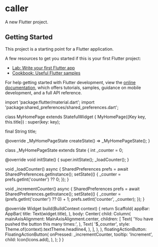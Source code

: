 # caller

A new Flutter project.

## Getting Started

This project is a starting point for a Flutter application.

A few resources to get you started if this is your first Flutter project:

- [Lab: Write your first Flutter app](https://docs.flutter.dev/get-started/codelab)
- [Cookbook: Useful Flutter samples](https://docs.flutter.dev/cookbook)

For help getting started with Flutter development, view the
[online documentation](https://docs.flutter.dev/), which offers tutorials,
samples, guidance on mobile development, and a full API reference.




import 'package:flutter/material.dart';
import 'package:shared_preferences/shared_preferences.dart';

class MyHomePage extends StatefulWidget {
MyHomePage({Key key, this.title}) : super(key: key);

final String title;

@override
_MyHomePageState createState() => _MyHomePageState();
}

class _MyHomePageState extends State<MyHomePage> {
int _counter = 0;

@override
void initState() {
super.initState();
_loadCounter();
}

void _loadCounter() async {
SharedPreferences prefs = await SharedPreferences.getInstance();
setState(() {
_counter = prefs.getInt('counter') ?? 0;
});
}

void _incrementCounter() async {
SharedPreferences prefs = await SharedPreferences.getInstance();
setState(() {
_counter = (prefs.getInt('counter') ?? 0) + 1;
prefs.setInt('counter', _counter);
});
}

@override
Widget build(BuildContext context) {
return Scaffold(
appBar: AppBar(
title: Text(widget.title),
),
body: Center(
child: Column(
mainAxisAlignment: MainAxisAlignment.center,
children: <Widget>[
Text(
'You have pushed the button this many times:',
),
Text(
'$_counter',
style: Theme.of(context).textTheme.headline4,
),
],
),
),
floatingActionButton: FloatingActionButton(
onPressed: _incrementCounter,
tooltip: 'Increment',
child: Icon(Icons.add),
),
);
}
}
